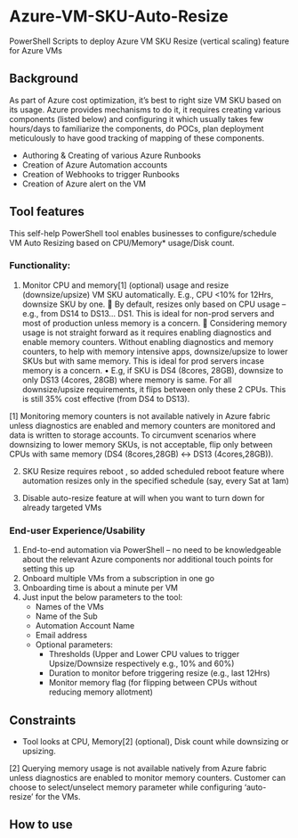 # Azure-VM-SKU-Auto-Resize
PowerShell Scripts to deploy Azure VM SKU Resize (vertical scaling) feature for Azure VMs

## Background

As part of Azure cost optimization, it’s best to right size VM SKU based on its usage.  Azure provides mechanisms to do it, it requires creating various components (listed below) and configuring it which usually takes few hours/days to familiarize the components, do POCs, plan deployment meticulously to have good tracking of mapping of these components.
-	Authoring & Creating of various Azure Runbooks
-	Creation of Azure Automation accounts
-	Creation of Webhooks to trigger Runbooks
-	Creation of Azure alert on the VM

## Tool features

This self-help PowerShell tool enables businesses to configure/schedule VM Auto Resizing based on CPU/Memory* usage/Disk count.

### Functionality: 
1)	Monitor CPU and memory[1] (optional) usage and resize (downsize/upsize) VM SKU automatically.  E.g., CPU <10% for 12Hrs, downsize SKU by one. 
	By default, resizes only based on CPU usage – e.g., from DS14 to DS13… DS1.  This is ideal for non-prod servers and most of production unless memory is a concern.
	Considering memory usage is not straight forward as it requires enabling diagnostics and enable memory counters.  Without enabling diagnostics and memory counters, to help with memory intensive apps, downsize/upsize to lower SKUs but with same memory.  This is ideal for prod servers incase memory is a concern. 
•	E.g, if SKU is DS4 (8cores, 28GB), downsize to only DS13 (4cores, 28GB) where memory is same.  For all downsize/upsize requirements, it flips between only these 2 CPUs.  This is still 35% cost effective (from DS4 to DS13).

[1] Monitoring memory counters is not available natively in Azure fabric unless diagnostics are enabled and memory counters are monitored and data is written to storage accounts.  To circumvent scenarios where downsizing to lower memory SKUs, is not acceptable, flip only between CPUs with same memory (DS4 (8cores,28GB) <-> DS13 (4cores,28GB)).

2)	SKU Resize requires reboot , so added scheduled reboot feature where automation resizes only in the specified schedule (say, every Sat at 1am)

3)	Disable auto-resize feature at will when you want to turn down for already targeted VMs

### End-user Experience/Usability
1)	End-to-end automation via PowerShell – no need to be knowledgeable about the relevant Azure components nor additional touch points for setting this up
2)	Onboard multiple VMs from a subscription in one go
3)	Onboarding time is about a minute per VM
4)	Just input the below parameters to the tool: 
      - Names of the VMs
      - Name of the Sub
      - Automation Account Name
      - Email address
      - Optional parameters: 
        - Thresholds (Upper and Lower CPU values to trigger Upsize/Downsize respectively e.g., 10% and 60%)
        - Duration to monitor before triggering resize (e.g., last 12Hrs)
        - Monitor memory flag (for flipping between CPUs without reducing memory allotment)

## Constraints

- Tool looks at CPU, Memory[2] (optional), Disk count while downsizing or upsizing.

[2] Querying memory usage is not available natively from Azure fabric unless diagnostics are enabled to monitor memory counters.  Customer can choose to select/unselect memory parameter while configuring ‘auto-resize’ for the VMs.

## How to use


